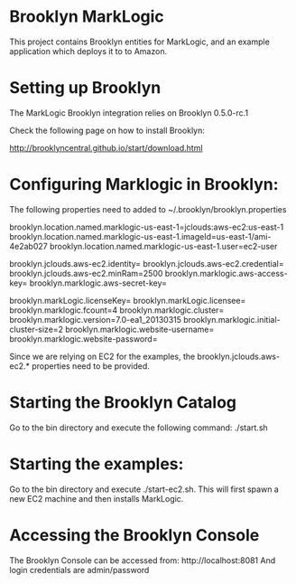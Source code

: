 Brooklyn MarkLogic
==================

This project contains Brooklyn entities for MarkLogic, and an example application which deploys it to to Amazon.

Setting up Brooklyn
==================

The MarkLogic Brooklyn integration relies on Brooklyn 0.5.0-rc.1

Check the following page on how to install Brooklyn:

http://brooklyncentral.github.io/start/download.html


Configuring Marklogic in Brooklyn:
==================

The following properties need to added to ~/.brooklyn/brooklyn.properties

brooklyn.location.named.marklogic-us-east-1=jclouds:aws-ec2:us-east-1
brooklyn.location.named.marklogic-us-east-1.imageId=us-east-1/ami-4e2ab027
brooklyn.location.named.marklogic-us-east-1.user=ec2-user

brooklyn.jclouds.aws-ec2.identity=<your amazon identity>
brooklyn.jclouds.aws-ec2.credential=<your amazon credentials>
brooklyn.jclouds.aws-ec2.minRam=2500
brooklyn.marklogic.aws-access-key=<your amazon identity>
brooklyn.marklogic.aws-secret-key=<your amazon credentials>

brooklyn.markLogic.licenseKey=<your marklogic license key>
brooklyn.markLogic.licensee=<your marklogic licensee name>
brooklyn.marklogic.fcount=4
brooklyn.marklogic.cluster=<clustername>
brooklyn.marklogic.version=7.0-ea1_20130315
brooklyn.marklogic.initial-cluster-size=2
brooklyn.marklogic.website-username=<your marklogic website login name>
brooklyn.marklogic.website-password=<your marklogic website password>

Since we are relying on EC2 for the examples, the brooklyn.jclouds.aws-ec2.* properties need to be provided.


Starting the Brooklyn Catalog
===========================

Go to the bin directory and execute the following command:
./start.sh


Starting the examples:
==================

Go to the bin directory and execute ./start-ec2.sh. This will first spawn a new EC2 machine and then installs MarkLogic.

Accessing the Brooklyn Console
==================

The Brooklyn Console can be accessed from:
http://localhost:8081
And login credentials are admin/password